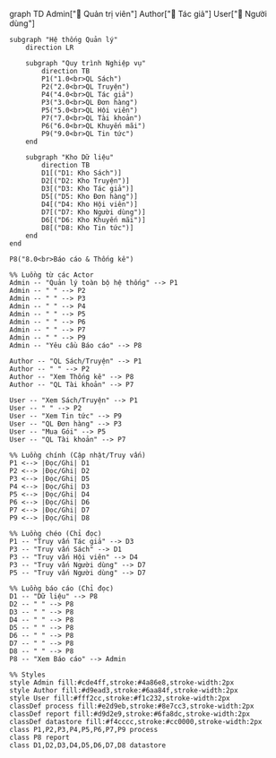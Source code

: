 graph TD
    Admin["👤 Quản trị viên"]
    Author["👤 Tác giả"]
    User["👤 Người dùng"]

    subgraph "Hệ thống Quản lý"
        direction LR

        subgraph "Quy trình Nghiệp vụ"
            direction TB
            P1("1.0<br>QL Sách")
            P2("2.0<br>QL Truyện")
            P4("4.0<br>QL Tác giả")
            P3("3.0<br>QL Đơn hàng")
            P5("5.0<br>QL Hội viên")
            P7("7.0<br>QL Tài khoản")
            P6("6.0<br>QL Khuyến mãi")
            P9("9.0<br>QL Tin tức")
        end

        subgraph "Kho Dữ liệu"
            direction TB
            D1[("D1: Kho Sách")]
            D2[("D2: Kho Truyện")]
            D3[("D3: Kho Tác giả")]
            D5[("D5: Kho Đơn hàng")]
            D4[("D4: Kho Hội viên")]
            D7[("D7: Kho Người dùng")]
            D6[("D6: Kho Khuyến mãi")]
            D8[("D8: Kho Tin tức")]
        end
    end

    P8("8.0<br>Báo cáo & Thống kê")

    %% Luồng từ các Actor
    Admin -- "Quản lý toàn bộ hệ thống" --> P1
    Admin -- " " --> P2
    Admin -- " " --> P3
    Admin -- " " --> P4
    Admin -- " " --> P5
    Admin -- " " --> P6
    Admin -- " " --> P7
    Admin -- " " --> P9
    Admin -- "Yêu cầu Báo cáo" --> P8

    Author -- "QL Sách/Truyện" --> P1
    Author -- " " --> P2
    Author -- "Xem Thống kê" --> P8
    Author -- "QL Tài khoản" --> P7

    User -- "Xem Sách/Truyện" --> P1
    User -- " " --> P2
    User -- "Xem Tin tức" --> P9
    User -- "QL Đơn hàng" --> P3
    User -- "Mua Gói" --> P5
    User -- "QL Tài khoản" --> P7

    %% Luồng chính (Cập nhật/Truy vấn)
    P1 <--> |Đọc/Ghi| D1
    P2 <--> |Đọc/Ghi| D2
    P3 <--> |Đọc/Ghi| D5
    P4 <--> |Đọc/Ghi| D3
    P5 <--> |Đọc/Ghi| D4
    P6 <--> |Đọc/Ghi| D6
    P7 <--> |Đọc/Ghi| D7
    P9 <--> |Đọc/Ghi| D8

    %% Luồng chéo (Chỉ đọc)
    P1 -- "Truy vấn Tác giả" --> D3
    P3 -- "Truy vấn Sách" --> D1
    P3 -- "Truy vấn Hội viên" --> D4
    P3 -- "Truy vấn Người dùng" --> D7
    P5 -- "Truy vấn Người dùng" --> D7

    %% Luồng báo cáo (Chỉ đọc)
    D1 -- "Dữ liệu" --> P8
    D2 -- " " --> P8
    D3 -- " " --> P8
    D4 -- " " --> P8
    D5 -- " " --> P8
    D6 -- " " --> P8
    D7 -- " " --> P8
    D8 -- " " --> P8
    P8 -- "Xem Báo cáo" --> Admin

    %% Styles
    style Admin fill:#cde4ff,stroke:#4a86e8,stroke-width:2px
    style Author fill:#d9ead3,stroke:#6aa84f,stroke-width:2px
    style User fill:#fff2cc,stroke:#f1c232,stroke-width:2px
    classDef process fill:#e2d9eb,stroke:#8e7cc3,stroke-width:2px
    classDef report fill:#d9d2e9,stroke:#6fa8dc,stroke-width:2px
    classDef datastore fill:#f4cccc,stroke:#cc0000,stroke-width:2px
    class P1,P2,P3,P4,P5,P6,P7,P9 process
    class P8 report
    class D1,D2,D3,D4,D5,D6,D7,D8 datastore
